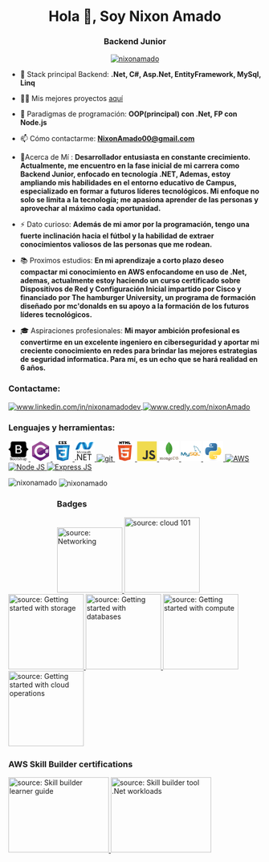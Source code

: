 <h1 align="center">Hola 👋, Soy Nixon Amado</h1>
<h3 align="center">Backend Junior</h3>

<p align="center">
  <a href="https://github.com/ryo-ma/github-profile-trophy">
    <img src="https://github-profile-trophy.vercel.app/?username=nixonamado" alt="nixonamado" />
  </a>
</p>

- 🌱 Stack principal Backend: **.Net, C#, Asp.Net, EntityFramework, MySql, Linq**

- 👨‍💻 Mis mejores proyectos [aquí](https://github.com/NixonAmado/Portafolio)

- 💬 Paradigmas de programación: **OOP(principal) con .Net, FP con Node.js**

- 📫 Cómo contactarme: **NixonAmado00@gmail.com**

- 📄Acerca de Mí : **Desarrollador entusiasta en constante crecimiento. Actualmente, me encuentro en la fase inicial de mi carrera como Backend Junior, enfocado en tecnología .NET, Ademas, estoy ampliando mis habilidades en el entorno educativo de Campus, especializado en formar a futuros líderes tecnológicos. Mi enfoque no solo se limita a la tecnología; me apasiona aprender de las personas y aprovechar al máximo cada oportunidad.**
  
- ⚡ Dato curioso: **Además de mi amor por la programación, tengo una fuerte inclinación hacia el fútbol y la habilidad de extraer conocimientos valiosos de las personas que me rodean.**
- 📚 Proximos estudios: **En mi aprendizaje a corto plazo deseo compactar mi conocimiento en AWS enfocandome en uso de .Net, ademas, actualmente estoy haciendo un curso certificado sobre Dispositivos de Red y Configuración Inicial impartido por Cisco y financiado por The hamburger University, un programa de formación diseñado por mc'donalds en su apoyo a la formación de los futuros líderes tecnológicos.**
- 🎓 Aspiraciones profesionales: **Mi mayor ambición profesional es convertirme en un  excelente ingeniero en ciberseguridad y aportar mi creciente conocimiento en redes para brindar las mejores estrategias de seguridad informatica. Para mí, es un echo que se hará realidad en 6 años.**
<h3 align="left">Contactame:</h3>
<p align="left">
  <a href="https://www.linkedin.com/in/nixonamadodev/" target="_blank">
    <img align="center" src="https://raw.githubusercontent.com/rahuldkjain/github-profile-readme-generator/master/src/images/icons/Social/linked-in-alt.svg" alt="www.linkedin.com/in/nixonamadodev" height="40" width="50" />
  </a>
  <a href="https://www.credly.com/users/nixon-stiven-amado-hernandez" target="_blank">
    <img align="center" src="https://images.credly.com/size/340x340/images/32d4008d-1fa0-4a79-8375-4857b0306dc5/blob.png" alt="www.credly.com/nixonAmado" height="40" width="70" />
  </a>
</p>
<h3 align="left">Lenguajes y herramientas:</h3>
<p align="left">
  <a href="https://getbootstrap.com" target="_blank" rel="noreferrer">
    <img src="https://raw.githubusercontent.com/devicons/devicon/master/icons/bootstrap/bootstrap-plain-wordmark.svg" alt="bootstrap" width="40" height="40"/>
  </a>
  <a href="https://www.w3schools.com/cs/" target="_blank" rel="noreferrer">
    <img src="https://raw.githubusercontent.com/devicons/devicon/master/icons/csharp/csharp-original.svg" alt="csharp" width="40" height="40"/>
  </a>
  <a href="https://www.w3schools.com/css/" target="_blank" rel="noreferrer">
    <img src="https://raw.githubusercontent.com/devicons/devicon/master/icons/css3/css3-original-wordmark.svg" alt="css3" width="40" height="40"/>
  </a>
  <a href="https://dotnet.microsoft.com/" target="_blank" rel="noreferrer">
    <img src="https://raw.githubusercontent.com/devicons/devicon/master/icons/dot-net/dot-net-original-wordmark.svg" alt="dotnet" width="40" height="40"/>
  </a>
  <a href="https://git-scm.com/" target="_blank" rel="noreferrer">
    <img src="https://www.vectorlogo.zone/logos/git-scm/git-scm-icon.svg" alt="git" width="40" height="40"/>
  </a>
  <a href="https://www.w3.org/html/" target="_blank" rel="noreferrer">
    <img src="https://raw.githubusercontent.com/devicons/devicon/master/icons/html5/html5-original-wordmark.svg" alt="html5" width="40" height="40"/>
  </a>
  <a href="https://developer.mozilla.org/en-US/docs/Web/JavaScript" target="_blank" rel="noreferrer">
    <img src="https://raw.githubusercontent.com/devicons/devicon/master/icons/javascript/javascript-original.svg" alt="javascript" width="40" height="40"/>
  </a>
  <a href="https://www.mongodb.com/" target="_blank" rel="noreferrer">
    <img src="https://raw.githubusercontent.com/devicons/devicon/master/icons/mongodb/mongodb-original-wordmark.svg" alt="mongodb" width="40" height="40"/>
  </a>
  <a href="https://www.mysql.com/" target="_blank" rel="noreferrer">
    <img src="https://raw.githubusercontent.com/devicons/devicon/master/icons/mysql/mysql-original-wordmark.svg" alt="mysql" width="40" height="40"/>
  </a>
  <a href="https://www.python.org" target="_blank" rel="noreferrer">
    <img src="https://raw.githubusercontent.com/devicons/devicon/master/icons/python/python-original.svg" alt="python" width="40" height="40"/>
  </a>
  <a href="https://aws.amazon.com/es/" target="_blank" rel="noreferrer">
    <img src="https://s32860.pcdn.co/wp-content/uploads/2018/08/23212950/AWS_icons-04.png" alt="AWS" width="40" height="40"/>
  </a>
  <a href="https://nodejs.org/en" target="_blank" rel="noreferrer">
    <img src="https://cdn.freebiesupply.com/logos/large/2x/nodejs-icon-logo-png-transparent.png" alt="Node JS" width="40" height="40"/>
  </a>
  
  <a href="https://expressjs.com/" target="_blank" rel="noreferrer">
    <img src="https://ajeetchaulagain.com/static/7cb4af597964b0911fe71cb2f8148d64/87351/express-js.png" alt="Express JS" width="40" height="40"/>
  </a>
</p>

<p><img align="left" src="https://github-readme-stats.vercel.app/api/top-langs?username=nixonamado&show_icons=true&locale=en&layout=compact" alt="nixonamado" height="195" /></p>
<p>&nbsp;<img align="center" src="https://github-readme-stats.vercel.app/api?username=nixonamado&show_icons=true&locale=en" alt="nixonamado" /></p>


<h3 align="left">Badges</h3>
<p align="left">
  
<a href="https://www.credly.com/badges/4eb099d0-d04b-4a3a-a445-91d72703f718/public_url" target="_blank" rel="noreferrer">
  <img src="https://i.imgur.com/uuPuFar.png" title="source: Networking"  width="130" height="130" />
</a>

<a href="https://www.credly.com/badges/7393beef-cbf0-438e-b5a0-0ed60496348b/public_url" target="_blank" rel="noreferrer">
  <img src="https://i.imgur.com/5ghUt9b.png" title="source: cloud 101"  width="150" height="150" />
</a>

<a href="https://www.credly.com/badges/82487793-c440-446b-bbbf-94b9dda0d360/public_url" target="_blank" rel="noreferrer">
  <img src="https://i.imgur.com/SlyYJTp.png" title="source: Getting started with storage"  width="150" height="150" />
</a>
<a href="https://www.credly.com/badges/6eac441b-df0d-42e7-95db-a969e3a3431b/public_url" target="_blank" rel="noreferrer">
  <img src="https://i.imgur.com/bG9pYQV.png" title="source: Getting started with databases"  width="150" height="150" />
</a>

<a href="https://www.credly.com/badges/db3c7a04-e0b3-4bc2-a2a2-41e2de9ce907/public_url" target="_blank" rel="noreferrer">
  <img src="https://i.imgur.com/bBHthVs.png" title="source: Getting started with compute"  width="150" height="150" />
</a>

<a href="https://www.credly.com/badges/9776aa05-2301-4b6b-8ec3-ace3f18341e6/public_url" target="_blank" rel="noreferrer">
  <img src="https://i.imgur.com/FJGK4qh.png" title="source: Getting started with cloud operations"  width="150" height="150" />
</a>
</p>
<h3 align="left">AWS Skill Builder certifications</h3>
<p align="left">
<a href="https://i.imgur.com/gfaZYE8.png" target="_blank" rel="noreferrer">
  <img src="https://i.imgur.com/gfaZYE8.png" title="source: Skill builder learner guide"  width="200" height="150" />
</a>
<a href="https://i.imgur.com/BYWdfpW.png" target="_blank" rel="noreferrer">
  <img src="https://i.imgur.com/BYWdfpW.png" title="source: Skill builder tool .Net workloads"  width="200" height="150" />
</a>

</p>
